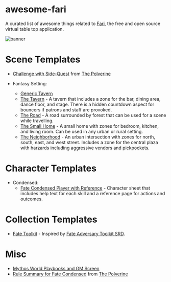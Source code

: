 # awesome-fari

A curated list of awesome things related to [Fari](https://fari.app), the free and open source virtual table top application.

![banner](./images/banner.png)

# Scene Templates

- [Challenge with Side-Quest](https://drive.google.com/file/d/1qdmM-RWTl8RFXO_ghxFhesh3s3ZkSqDW/view?usp=sharing) from [The Polverine](https://thepolverine.com/)


- Fantasy Setting:
  - [Generic Tavern](./templates/scenes/the_tavern.fari.json)
  - [The Tavern](./templates/scenes/scene-the-tavern-0.0.1.fari.json) - A tavern that includes a zone for the bar, dining area, dance floor, and stage. There is a hidden countdown aspect for bouncers if patrons and staff are provoked.
  - [The Road](./templates/scenes/scene-the-road-0.0.1.fari.json) - A road surrounded by forest that can be used for a scene while travelling.
  - [The Small Home](./templates/scenes/scene-the-small-home-0.0.1.fari.json) - A small home with zones for bedroom, kitchen, and living room.  Can be used in any urban or rural setting.
  - [The Neighborhood](./templates/scenes/scene-the-neighborhood-0.0.1.fari.json) - An urban intersection with zones for north, south, east, and west street.  Includes a zone for the central plaza with harzards including aggressive vendors and pickpockets.

# Character Templates
- Condensed:
  - [Fate Condensed Player with Reference](./templates/players/player-condensed-0.0.1.fari.json) - Character sheet that includes help text for each skill and a reference page for actions and outcomes.

# Collection Templates
- [Fate Toolkit](./templates/collections/collection-fate-toolkit-0.0.1.fari.json) - Inspired by [Fate Adversary Toolkit SRD](https://fate-srd.com/fate-adversary-toolkit).

# Misc

- [Mythos World Playbooks and GM Screen](https://m3koenig.github.io/FariAppResources/pbta/MythosWorld/MythosWorld.html)
- [Rule Summary for Fate Condensed](https://drive.google.com/file/d/1GNso2VZP7caW_sTX_NCmTgmFAv2i8qBS/view?usp=sharing) from [The Polverine](https://thepolverine.com/)
